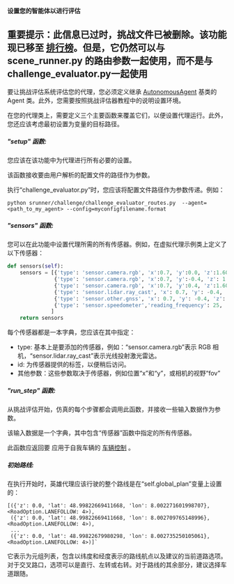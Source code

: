 #### 设置您的智能体以进行评估

## 重要提示：此信息已过时，挑战文件已被删除。该功能现已移至 [排行榜](https://github.com/carla-simulator/leaderboard)。但是，它仍然可以与 scene_runner.py 的路由参数一起使用，而不是与challenge_evaluator.py一起使用 

要让挑战评估系统评估您的代理，您必须定义继承 [AutonomousAgent](https://github.com/carla-simulator/scenario_runner/blob/master/srunner/autoagents/autonomous_agent.py) 基类的 Agent 类。此外，您需要按照挑战评估器教程中的说明设置环境。

在您的代理类上，需要定义三个主要函数来覆盖它们，以便设置代理运行。此外，您还应该考虑最初设置为变量的目标路径。


##### "setup" 函数:
您应该在该功能中为代理进行所有必要的设置。

该函数接收要由用户解析的配置文件的路径作为参数。

执行“challenge_evaluator.py”时，您应该将配置文件路径作为参数传递。例如：

```
python srunner/challenge/challenge_evaluator_routes.py  --agent=<path_to_my_agent> --config=myconfigfilename.format
```


##### "sensors" 函数:

您可以在此功能中设置代理所需的所有传感器。例如，在虚拟代理示例类上定义了以下传感器：

```Python
def sensors(self):
    sensors = [{'type': 'sensor.camera.rgb', 'x':0.7, 'y':0.0, 'z':1.60, 'roll':0.0, 'pitch':0.0, 'yaw':0.0, 'width':800, 'height': 600, 'fov':100, 'id': 'Center'},
               {'type': 'sensor.camera.rgb', 'x':0.7, 'y':-0.4, 'z': 1.60,   'roll': 0.0, 'pitch': 0.0, 'yaw': -45.0, 'width': 800, 'height': 600, 'fov': 100, 'id': 'Left'},
               {'type': 'sensor.camera.rgb', 'x':0.7, 'y':0.4, 'z':1.60, 'roll':0.0, 'pitch':0.0, 'yaw':45.0, 'width':800, 'height':600, 'fov':100, 'id': 'Right'},
               {'type': 'sensor.lidar.ray_cast', 'x': 0.7, 'y': -0.4, 'z': 1.60, 'roll': 0.0, 'pitch': 0.0, 'yaw': -45.0, 'id': 'LIDAR'},
               {'type': 'sensor.other.gnss', 'x': 0.7, 'y': -0.4, 'z': 1.60, 'id': 'GPS'},
               {'type': 'sensor.speedometer','reading_frequency': 25, 'id': 'speed'}
              ]
    return sensors
```


每个传感器都是一本字典，您应该在其中指定：

* type: 基本上是要添加的传感器，例如：“sensor.camera.rgb”表示 RGB 相机，“sensor.lidar.ray_cast”表示光线投射激光雷达。
* id: 为传感器提供的标签，以便稍后访问。
* 其他参数：这些参数取决于传感器，例如位置“x”和“y”，或相机的视野“fov”




##### "run_step" 函数:

从挑战评估开始，仿真的每个步骤都会调用此函数，并接收一些输入数据作为参数。

该输入数据是一个字典，其中包含“传感器”函数中指定的所有传感器。

此函数应返回要 应用于自我车辆的 [车辆控制](https://carla.readthedocs.io/en/latest/python_api_tutorial/#vehicles) 。




##### 初始路线:

在执行开始时，英雄代理应该行驶的整个路线是在“self.global_plan”变量上设置的： 

```
[({'z': 0.0, 'lat': 48.99822669411668, 'lon': 8.002271601998707}, <RoadOption.LANEFOLLOW: 4>),
 ({'z': 0.0, 'lat': 48.99822669411668, 'lon': 8.002709765148996}, <RoadOption.LANEFOLLOW: 4>),
 ...
 ({'z': 0.0, 'lat': 48.99822679980298, 'lon': 8.002735250105061}, <RoadOption.LANEFOLLOW: 4>)]`
 ```

它表示为元组列表，包含以纬度和经度表示的路线航点以及建议的当前道路选项。对于交叉路口，选项可以是直行、左转或右转。对于路线的其余部分，建议选择车道跟随。

